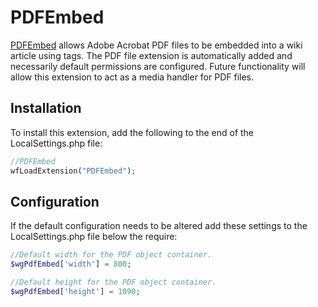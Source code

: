 PDFEmbed
========

[PDFEmbed](https://www.mediawiki.org/wiki/Extension:PDFEmbed) allows Adobe Acrobat PDF files to be embedded into a wiki article using <pdf></pdf> tags. The PDF file extension is automatically added and necessarily default permissions are configured. Future functionality will allow this extension to act as a media handler for PDF files.


Installation
------------
To install this extension, add the following to the end of the LocalSettings.php file:
```php
//PDFEmbed
wfLoadExtension("PDFEmbed");
```

Configuration
---------------------

If the default configuration needs to be altered add these settings to the LocalSettings.php file below the require:
```php
//Default width for the PDF object container.
$wgPdfEmbed['width'] = 800;

//Default height for the PDF object container.
$wgPdfEmbed['height'] = 1090;
```
